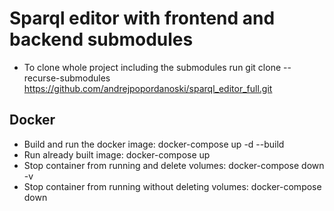 # Sparql editor with frontend and backend submodules

- To clone whole project including the submodules run git clone --recurse-submodules https://github.com/andrejpopordanoski/sparql_editor_full.git

## Docker

- Build and run the docker image: docker-compose up -d --build
- Run already built image: docker-compose up
- Stop container from running and delete volumes: docker-compose down -v
- Stop container from running without deleting volumes: docker-compose down
